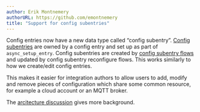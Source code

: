 ```yaml
---
author: Erik Montnemery
authorURL: https://github.com/emontnemery
title: "Support for config subentries"
---
```


Config entries now have a new data type called “config subentry”. [Config subentries](/docs/config_entries_index) are owned by a config entry and set up as part of `async_setup_entry`. Config subentries are created by [config subentry flows](/docs/config_entries_config_flow_handler#subentry-flows) and updated by config subentry reconfigure flows. This works similarly to how we create/edit config entries.

This makes it easier for integration authors to allow users to add, modify and remove pieces of configuration which share some common resource, for example a cloud account or an MQTT broker.

The [arcitecture discussion](https://github.com/home-assistant/architecture/discussions/1070) gives more background.